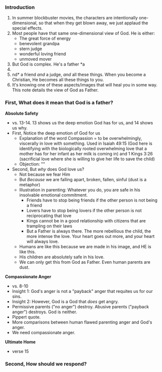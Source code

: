### Introduction
1. In summer blockbuster movies, the characters are intentionally one-dimensional, so that when they get blown away, we just applaud the special effects. 
2. Most people have that same one-dimensional view of God. He is either: 
	- The great force of energy
	- benevolent grandpa
	- stern judge
	- wonderful loving friend
	- unmoved mover
3. But God is complex. He's a father *a
4. 
5. nd* a friend *and* a judge, *and* all these things. When you become a Christian, He becomes all these things to you.
6. It's knowing one of these aspects/images that will heal you in some way. This note details the view of God as Father. 

### First, What does it mean that God is a father?

**Absolute Safety**
- vs. 13-14. 13 shows us the deep emotion God has for us, and 14 shows us why.
- First, Notice the deep emotion of God for us
	- Explanation of the word Compassion = to be overwhelmingly, viscerally in love with something. Used in Isaiah 49:15 (God here is identifying with the biologically rooted overwhelming love that a mother has for her infant as her milk is coming in) and 1 Kings 3:26 (sacrificial love where she is willing to give her life to save the child)
	- Objection: ""
- Second, But *why* does God love us?
	- Not because we fear Him
	- But *Because* we are falling apart, broken, fallen, sinful (dust is a metaphor)
	- Illustration in parenting: Whatever you do, you are safe in his insolvable emotional commitment. 
		- Friends have to stop being friends if the other person is not being a friend
		- Lovers have to stop being lovers if the other person is not reciprocating that love
		- Kings cannot be in a good relationship with citizens that are trampling on their laws
		- But a Father is always there. The more rebellious the child, the more intense the love. Your heart goes out more, and your heart will always love. 
	- Humans are like this because we are made in his image, and HE is like this. 
	- His children are absolutely safe in his love. 
	- We can only get this from God as Father. Even human parents are dust. 

**Compassionate Anger**
- vs. 8-10
- Insight 1: God's anger is not a "payback" anger that requites us for our sins. 
- Insight 2: However, God is a God that *does* get angry. 
- Permissive parents ("no anger") destroy. Abusive parents ("payback anger") destroys. God is neither. 
- Pippert quote. 
- More comparisons between human flawed parenting anger and God's anger. 
- We need compassionate anger. 

**Ultimate Home**
- verse 15
### Second, How should we respond?




